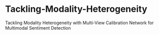 # Tackling-Modality-Heterogeneity
Tackling Modality Heterogeneity with Multi-View Calibration Network for Multimodal Sentiment Detection 
